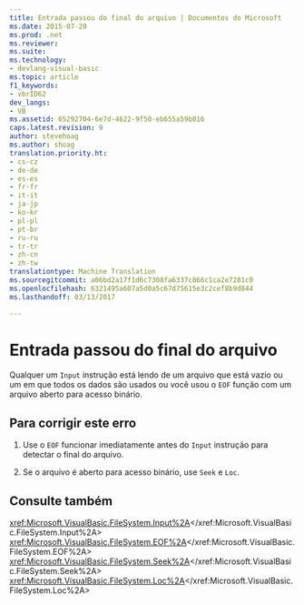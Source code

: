 ```yaml
---
title: Entrada passou do final do arquivo | Documentos do Microsoft
ms.date: 2015-07-20
ms.prod: .net
ms.reviewer: 
ms.suite: 
ms.technology:
- devlang-visual-basic
ms.topic: article
f1_keywords:
- vbrID62
dev_langs:
- VB
ms.assetid: 65292704-6e7d-4622-9f50-eb655a59b016
caps.latest.revision: 9
author: stevehoag
ms.author: shoag
translation.priority.ht:
- cs-cz
- de-de
- es-es
- fr-fr
- it-it
- ja-jp
- ko-kr
- pl-pl
- pt-br
- ru-ru
- tr-tr
- zh-cn
- zh-tw
translationtype: Machine Translation
ms.sourcegitcommit: a06bd2a17f1d6c7308fa6337c866c1ca2e7281c0
ms.openlocfilehash: 6321495a607a5d0a5c67d75615e3c2cef8b9d844
ms.lasthandoff: 03/13/2017

---
```

# <a name="input-past-end-of-file"></a>Entrada passou do final do arquivo
Qualquer um `Input` instrução está lendo de um arquivo que está vazio ou um em que todos os dados são usados ou você usou o `EOF` função com um arquivo aberto para acesso binário.  
  
## <a name="to-correct-this-error"></a>Para corrigir este erro  
  
1.  Use o `EOF` funcionar imediatamente antes do `Input` instrução para detectar o final do arquivo.  
  
2.  Se o arquivo é aberto para acesso binário, use `Seek` e `Loc`.  
  
## <a name="see-also"></a>Consulte também  
 <xref:Microsoft.VisualBasic.FileSystem.Input%2A></xref:Microsoft.VisualBasic.FileSystem.Input%2A>   
 <xref:Microsoft.VisualBasic.FileSystem.EOF%2A></xref:Microsoft.VisualBasic.FileSystem.EOF%2A>   
 <xref:Microsoft.VisualBasic.FileSystem.Seek%2A></xref:Microsoft.VisualBasic.FileSystem.Seek%2A>   
 <xref:Microsoft.VisualBasic.FileSystem.Loc%2A></xref:Microsoft.VisualBasic.FileSystem.Loc%2A>
